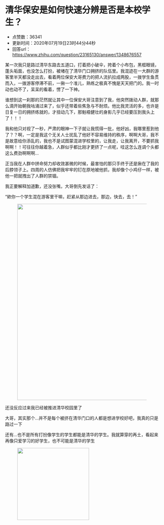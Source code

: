 # 清华保安是如何快速分辨是否是本校学生？
- 点赞数：36341
- 更新时间：2020年07月19日23时44分44秒
- 回答url：https://www.zhihu.com/question/23165130/answer/1348676557
<body>
 <p data-pid="G2Vp2Xqo">某一次我只是路过清华东路去五道口，打着把小破伞，挎着个小布包，黑框眼镜，蓬头垢面，也没怎么打扮，被堵在了清华门口拥挤的队伍里。我混迹在一大群的游客里半天都没走出去，看着两位保安大哥费力的把人流扒拉成两股，一拨学生鱼贯而入，一拨游客停滞不前，一揪一个准儿，熟练之极真不愧是天天把门的。我一时动也动不了，呆呆的看着，愣了一下神。</p>
 <p data-pid="qlYWU4um">谁想到这一刹那的茫然就让其中一位保安大哥注意到了我，他突然拨动人群，就那么滴开始朝我咕涌过来了，似乎还带着些焦急与不耐烦。他比我灵活的多，也许是日复一日的拥挤练就的，才扭动几下，那魁梧健壮的身影几乎已经要压到我头上了！！！</p>
 <p data-pid="cDWToLl0">我和他只对视了一秒，严肃的眼神一下子就让我慌得一批，他好凶，我哪里惹到他了？？啊，一定是我这个无关人士扰乱了他好不容易维持的秩序，啊啊大哥，我不是故意给你添乱的，我也不是试图蒙混进学校里的，让我走，让我离开，不要抓我啊啊！！可往往你越着急，人群似乎都比刚才更挤了一点呢，哇这怎么连调个头都这么费劲啊啊啊…</p>
 <p data-pid="dEiB518B">正当我在人群中拼命努力却收效甚微的时候，最害怕的那只手终于还是揪在了我的后脖领子上。四周的人仿佛把我牢牢的钉在原地被他抓，我却像个小鸡仔一样，被他一把就拽出了人群的禁锢。</p>
 <p data-pid="4IBunfnY">我正要解释加道歉，还没张嘴，大哥倒先发话了：</p>
 <p data-pid="jc9ULy05">“欸你一个学生混在游客里干嘛，赶紧从那边进去，那边，快去，去！”</p>
 <figure data-size="normal">
  <img src="https://pic1.zhimg.com/50/v2-5602d9bc0dfb46f5212e33881d93def0_720w.jpg?source=1940ef5c" data-rawwidth="640" data-rawheight="640" data-size="normal" data-original-token="v2-adfc38728670c47d7614d8412c7e730e" data-default-watermark-src="https://pic1.zhimg.com/50/v2-7aa8e2fc04ed44aa7023eb816fc0abac_720w.jpg?source=1940ef5c" class="origin_image zh-lightbox-thumb" width="640" data-original="https://pica.zhimg.com/v2-5602d9bc0dfb46f5212e33881d93def0_r.jpg?source=1940ef5c">
 </figure>
 <p data-pid="CuFE874E">还没反应过来我已经被推进清华校园里了</p>
 <p data-pid="ezKAlun6">大哥，其实那个…并不是每个被挤在清华门口的人都是想进学校好吧，我真的只是路过一下</p>
 <p data-pid="QAdLDFNu">还有…也不是所有打扮像学生的学生都能是清华的学生。我就算穿的再土，看起来再像只爱学习的好学生，也不可能是清华的学生</p>
 <figure data-size="normal">
  <img src="https://pica.zhimg.com/50/v2-bea7963c3f2ca9a153bc2b43d6532196_720w.gif?source=1940ef5c" data-rawwidth="235" data-rawheight="235" data-size="normal" data-original-token="v2-bea7963c3f2ca9a153bc2b43d6532196" data-thumbnail="https://picx.zhimg.com/50/v2-bea7963c3f2ca9a153bc2b43d6532196_720w.jpg?source=1940ef5c" class="content_image" width="235">
 </figure>
 <p></p>
</body>
